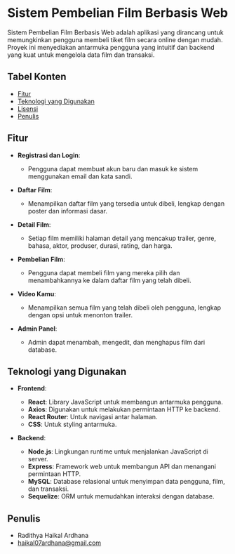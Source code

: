 <!-- # React + Vite

This template provides a minimal setup to get React working in Vite with HMR and some ESLint rules.

Currently, two official plugins are available:

- [@vitejs/plugin-react](https://github.com/vitejs/vite-plugin-react/blob/main/packages/plugin-react/README.md) uses [Babel](https://babeljs.io/) for Fast Refresh
- [@vitejs/plugin-react-swc](https://github.com/vitejs/vite-plugin-react-swc) uses [SWC](https://swc.rs/) for Fast Refresh -->

# Sistem Pembelian Film Berbasis Web

Sistem Pembelian Film Berbasis Web adalah aplikasi yang dirancang untuk memungkinkan pengguna membeli tiket film secara online dengan mudah. Proyek ini menyediakan antarmuka pengguna yang intuitif dan backend yang kuat untuk mengelola data film dan transaksi.

## Tabel Konten

- [Fitur](#fitur)
- [Teknologi yang Digunakan](#teknologi-yang-digunakan)
- [Lisensi](#lisensi)
- [Penulis](#penulis)

## Fitur

- **Registrasi dan Login**: 
  - Pengguna dapat membuat akun baru dan masuk ke sistem menggunakan email dan kata sandi.
  
- **Daftar Film**: 
  - Menampilkan daftar film yang tersedia untuk dibeli, lengkap dengan poster dan informasi dasar.
  
- **Detail Film**: 
  - Setiap film memiliki halaman detail yang mencakup trailer, genre, bahasa, aktor, produser, durasi, rating, dan harga.
  
- **Pembelian Film**: 
  - Pengguna dapat membeli film yang mereka pilih dan menambahkannya ke dalam daftar film yang telah dibeli.

- **Video Kamu**: 
  - Menampilkan semua film yang telah dibeli oleh pengguna, lengkap dengan opsi untuk menonton trailer.

- **Admin Panel**: 
  - Admin dapat menambah, mengedit, dan menghapus film dari database. 

## Teknologi yang Digunakan

- **Frontend**: 
  - **React**: Library JavaScript untuk membangun antarmuka pengguna.
  - **Axios**: Digunakan untuk melakukan permintaan HTTP ke backend.
  - **React Router**: Untuk navigasi antar halaman.
  - **CSS**: Untuk styling antarmuka.

- **Backend**: 
  - **Node.js**: Lingkungan runtime untuk menjalankan JavaScript di server.
  - **Express**: Framework web untuk membangun API dan menangani permintaan HTTP.
  - **MySQL**: Database relasional untuk menyimpan data pengguna, film, dan transaksi.
  - **Sequelize**: ORM untuk memudahkan interaksi dengan database.

## Penulis
- Radithya Haikal Ardhana
- haikal07ardhana@gmail.com
